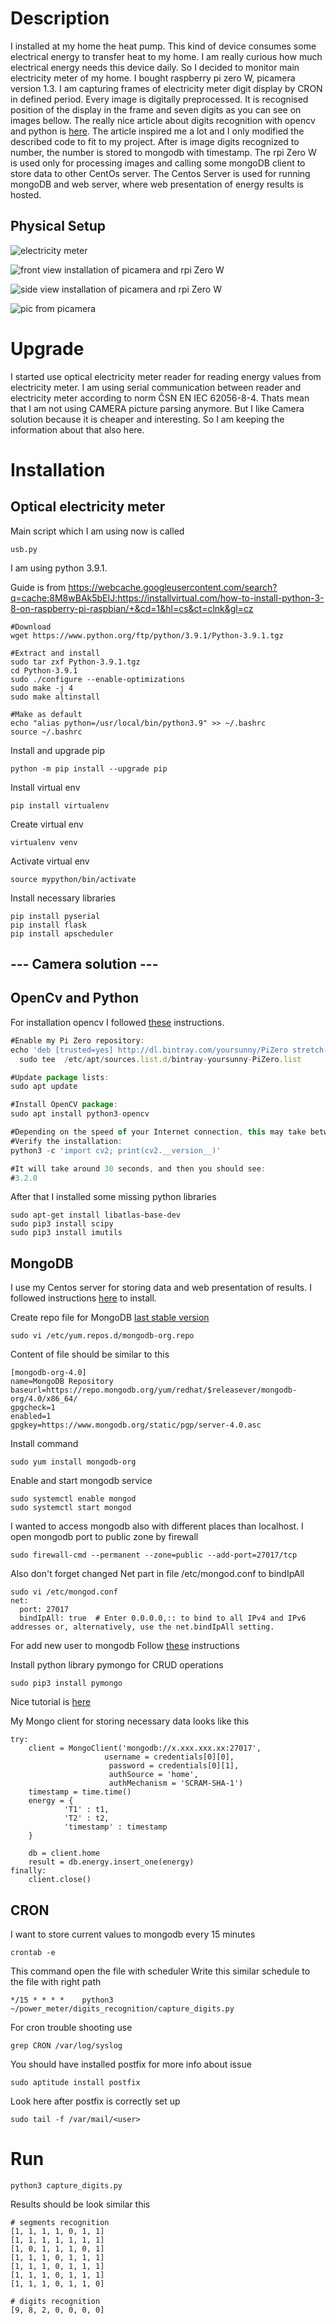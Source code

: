 # Description

I installed at my home the heat pump. This kind of device consumes some electrical energy to transfer heat to my home. I am really curious how much electrical energy needs this device daily. So I decided to monitor main electricity meter of my home. I bought raspberry pi zero W, picamera version 1.3. I am capturing frames of electricity meter digit display by CRON in defined period. Every image is digitally preprocessed. It is recognised position of the display in the frame and seven digits as you can see on images bellow.
The really nice article about digits recognition with opencv and python is [here](https://www.pyimagesearch.com/2017/02/13/recognizing-digits-with-opencv-and-python/). The article inspired me a lot and I only modified the described code to fit to my project. After is image digits recognized to number, the number is stored to mongodb with timestamp. The rpi Zero W is used only for processing images and calling some mongoDB client to store data to other CentOs server. The Centos Server is used for running mongoDB and web server, where web presentation of energy results is hosted.   

## Physical Setup
<p align="left"> <img title="electricity meter" src="images/image001.jpg" alt="electricity meter"></p>
<p align="left"> <img title="front view installation of picamera and rpi Zero W" src="images/IMG-3604.jpg" alt="front view installation of picamera and rpi Zero W"></p>
<p align="left"> <img title="side view installation of picamera and rpi Zero W" src="images/IMG_3602.jpg" alt="side view installation of picamera and rpi Zero W"></p>
<p align="left"> <img title="pic from picamera" src="images/test6.jpg" alt="pic from picamera"></p>

# Upgrade

I started use optical electricity meter reader for reading energy values from electricity meter.
I am using serial communication between reader and electricity meter according to norm ČSN EN IEC 62056-8-4.
Thats mean that I am not using CAMERA picture parsing anymore. But I like Camera solution because it is cheaper and interesting. So I am keeping the information about that also here.

# Installation
## Optical electricity meter
Main script which I am using now is called
```
usb.py
```
I am using python 3.9.1.

Guide is from https://webcache.googleusercontent.com/search?q=cache:8M8wBAk5bEIJ:https://installvirtual.com/how-to-install-python-3-8-on-raspberry-pi-raspbian/+&cd=1&hl=cs&ct=clnk&gl=cz

```
#Download
wget https://www.python.org/ftp/python/3.9.1/Python-3.9.1.tgz

#Extract and install
sudo tar zxf Python-3.9.1.tgz
cd Python-3.9.1
sudo ./configure --enable-optimizations
sudo make -j 4
sudo make altinstall

#Make as default
echo "alias python=/usr/local/bin/python3.9" >> ~/.bashrc
source ~/.bashrc
```

Install and upgrade pip
```
python -m pip install --upgrade pip
```

Install virtual env
```
pip install virtualenv
```

Create virtual env
```
virtualenv venv
```

Activate virtual env
```
source mypython/bin/activate
```

Install necessary libraries

```
pip install pyserial
pip install flask
pip install apscheduler
```





## --- Camera solution ---
## OpenCv and Python
For installation opencv I followed [these](https://yoursunny.com/t/2018/install-OpenCV3-PiZero/) instructions.

```javascript
#Enable my Pi Zero repository:
echo 'deb [trusted=yes] http://dl.bintray.com/yoursunny/PiZero stretch-backports main' |\
  sudo tee  /etc/apt/sources.list.d/bintray-yoursunny-PiZero.list

#Update package lists:
sudo apt update

#Install OpenCV package:
sudo apt install python3-opencv

#Depending on the speed of your Internet connection, this may take between 15 and 30 minutes.
#Verify the installation:
python3 -c 'import cv2; print(cv2.__version__)'

#It will take around 30 seconds, and then you should see:
#3.2.0
```
After that I installed some missing python libraries 
```
sudo apt-get install libatlas-base-dev
sudo pip3 install scipy
sudo pip3 install imutils
```
## MongoDB
I use my Centos server for storing data and web presentation of results. I followed instructions [here](https://www.digitalocean.com/community/tutorials/how-to-install-mongodb-on-centos-7) to install.

Create repo file for MongoDB [last stable version]() 
```
sudo vi /etc/yum.repos.d/mongodb-org.repo
```
Content of file should be similar to this
```
[mongodb-org-4.0]
name=MongoDB Repository
baseurl=https://repo.mongodb.org/yum/redhat/$releasever/mongodb-org/4.0/x86_64/
gpgcheck=1
enabled=1
gpgkey=https://www.mongodb.org/static/pgp/server-4.0.asc
```
Install command

```
sudo yum install mongodb-org
```
Enable and start mongodb service
```
sudo systemctl enable mongod
sudo systemctl start mongod
```
I wanted to access mongodb also with different places than localhost.
I open mongodb port to public zone by firewall

```
sudo firewall-cmd --permanent --zone=public --add-port=27017/tcp
```
Also don't forget changed Net part in file /etc/mongod.conf to bindIpAll
```
sudo vi /etc/mongod.conf
net:
  port: 27017
  bindIpAll: true  # Enter 0.0.0.0,:: to bind to all IPv4 and IPv6 addresses or, alternatively, use the net.bindIpAll setting.
```
For add new user to mongodb Follow [these](https://docs.mongodb.com/manual/reference/method/db.createUser/#db.createUser) instructions

Install python library pymongo for CRUD operations
```
sudo pip3 install pymongo
```
Nice tutorial is [here](https://www.mongodb.com/blog/post/getting-started-with-python-and-mongodb)

My Mongo client for storing necessary data looks like this
```
try:
	client = MongoClient('mongodb://x.xxx.xxx.xx:27017',
                     username = credentials[0][0],
                      password = credentials[0][1],
                      authSource = 'home',
                      authMechanism = 'SCRAM-SHA-1')
	timestamp = time.time()
	energy = {
        	'T1' : t1,
        	'T2' : t2,
        	'timestamp' : timestamp
	}

	db = client.home
	result = db.energy.insert_one(energy)
finally:
	client.close()
```
## CRON
I want to store current values to mongodb every 15 minutes
```
crontab -e
```
This command open the file with scheduler
Write this similar schedule to the file with right path

```
*/15 * * * *    python3 ~/power_meter/digits_recognition/capture_digits.py
```
For cron trouble shooting use
```
grep CRON /var/log/syslog
```
You should have installed postfix for more info about issue
```
sudo aptitude install postfix
```
Look here after postfix is correctly set up
```
sudo tail -f /var/mail/<user>
```

# Run

```
python3 capture_digits.py
```

Results should be look similar this

```
# segments recognition
[1, 1, 1, 1, 0, 1, 1]
[1, 1, 1, 1, 1, 1, 1]
[1, 0, 1, 1, 1, 0, 1]
[1, 1, 1, 0, 1, 1, 1]
[1, 1, 1, 0, 1, 1, 1]
[1, 1, 1, 0, 1, 1, 1]
[1, 1, 1, 0, 1, 1, 0]

# digits recognition
[9, 8, 2, 0, 0, 0, 0]
```


